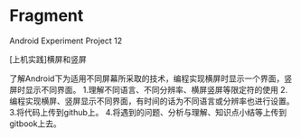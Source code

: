 # Fragment
Android Experiment Project 12


[上机实践]横屏和竖屏

了解Android下为适用不同屏幕所采取的技术，编程实现横屏时显示一个界面，竖屏时显示不同界面。
1.理解不同语言、不同分辨率、横屏竖屏等限定符的使用
2.编程实现横屏、竖屏显示不同界面，有时间的话为不同语言或分辨率也进行设置。
3.将代码上传到github上。
4.将遇到的问题、分析与理解、知识点小结等上传到gitbook上去。
